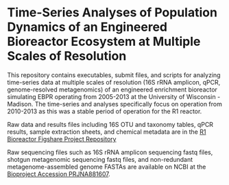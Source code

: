 # Time-Series Analyses of Population Dynamics of an Engineered Bioreactor Ecosystem at Multiple Scales of Resolution

This repository contains executables, submit files, and scripts for analyzing time-series data at multiple scales of resolution (16S rRNA amplicon, qPCR, genome-resolved metagenomics) of an engineered enrichment bioreactor simulating EBPR operating from 2005-2013 at the University of Wisconsin - Madison. The time-series and analyses specifically focus on operation from 2010-2013 as this was a stable period of operation for the R1 reactor.

Raw data and results files including 16S OTU and taxonomy tables, qPCR results, sample extraction sheets, and chemical metadata are in the [R1 Bioreactor Figshare Project Repository](https://figshare.com/projects/R1_EBPR_Bioreactor_Long-Term_Time-Series/149209)

Raw sequencing files such as 16S rRNA amplicon sequencing fastq files, shotgun metagenomic sequencing fastq files, and non-redundant metagenome-assembled genome FASTAs are available on NCBI at the [Bioproject Accession PRJNA881607](https://www.ncbi.nlm.nih.gov/bioproject/PRJNA881607). 